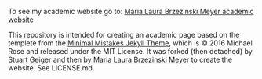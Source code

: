 To see my academic website go to: [Maria Laura Brzezinski Meyer academic website](https://laurabrzmeyer.github.io/)

This repository is intended for creating an academic page based on the templete from the [Minimal Mistakes Jekyll Theme](https://mmistakes.github.io/minimal-mistakes/), which is © 2016 Michael Rose and released under the MIT License. It was forked (then detached) by [Stuart Geiger](https://github.com/staeiou) and then by [Maria Laura Brzezinski Meyer](https://github.com/laurabrzmeyer) to create the website. See LICENSE.md.
